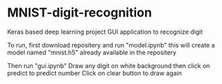 # MNIST-digit-recognition

Keras based deep learning project
GUI application to recognize digit

To run, first download repositery and run "model.ipynb"
this will create a model named "mnist.h5" already available in the repositery

Then run "gui.ipynb"
Draw any digit on white background then click on predict to predict number
Click on clear button to draw again
